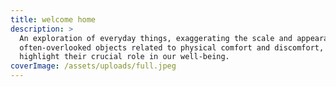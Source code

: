 ```yaml
---
title: welcome home
description: >
  An exploration of everyday things, exaggerating the scale and appearance of
  often-overlooked objects related to physical comfort and discomfort, aiming to
  highlight their crucial role in our well-being.
coverImage: /assets/uploads/full.jpeg
---
```



